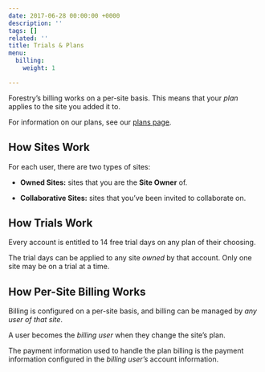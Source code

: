 ```yaml
---
date: 2017-06-28 00:00:00 +0000
description: ''
tags: []
related: ''
title: Trials & Plans
menu:
  billing:
    weight: 1

---
```

Forestry’s billing works on a per-site basis. This means that your *plan* applies to the site you added it to.

For information on our plans, see our [plans page](https://forestry.io/plans/).

## How Sites Work

For each user, there are two types of sites:

* **Owned Sites:** sites that you are the **Site Owner** of.

* **Collaborative Sites:** sites that you’ve been invited to collaborate on.

## How Trials Work

Every account is entitled to 14 free trial days on any plan of their choosing.

The trial days can be applied to any site *owned* by that account. Only one site may be on a trial at a time.

## How Per-Site Billing Works

Billing is configured on a per-site basis, and billing can be managed by *any user of that site*.

A user becomes the *billing user* when they change the site’s plan.

The payment information used to handle the plan billing is the payment information configured in the *billing user’s* account information.